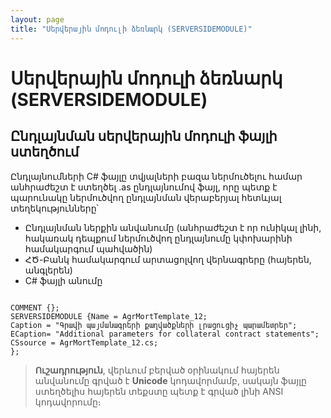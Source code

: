 ```yaml
---
layout: page
title: "Սերվերային մոդուլի ձեռնարկ (SERVERSIDEMODULE)" 
---
```


# Սերվերային մոդուլի ձեռնարկ (SERVERSIDEMODULE)

## Ընդլայնման սերվերային մոդուլի ֆայլի ստեղծում

Ընդլայնումների C# ֆայլը տվյալների բազա ներմուծելու համար անհրաժեշտ է ստեղծել .as ընդլայնումով ֆայլ, որը պետք է պարունակը ներմուծվող ընդլայնման վերաբերյալ հետևյալ տեղեկությունները՝

* Ընդլայնման ներքին անվանումը (անհրաժեշտ է որ ունիկալ լինի, հակառակ դեպքում ներմուծվող ընդլայնումը կփոխարինի համակարգում պահվածին)
* ՀԾ-Բանկ համակարգում արտացոլվող վերնագրերը (հայերեն, անգլերեն)
* C# ֆայլի անումը

```as4x

COMMENT {};
SERVERSIDEMODULE {Name = AgrMortTemplate_12;
Caption = "Գրավի պայմանագրերի քաղվածքների լրացուցիչ պարամետրեր";
ECaption= "Additional parameters for collateral contract statements";
CSsource = AgrMortTemplate_12.cs;
};
```

> **Ուշադրություն**, վերևում բերված օրինակում հայերեն անվանումը գրված է **Unicode** կոդավորմամբ, սակայն ֆայլը ստեղծելիս հայերեն տեքստը պետք է գրված լինի <span>ANSI</span> կոդավորումը։
